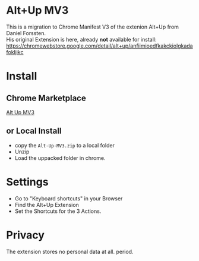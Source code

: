 # Alt+Up MV3

This is a migration to Chrome Manifest V3 of the extenion Alt+Up from Daniel Forssten.  
His original Extension is here, already **not** available for install: https://chromewebstore.google.com/detail/alt+up/anfiimioedfkakckiolgkadafokljikc

# Install

## Chrome Marketplace

[Alt Up MV3](https://chromewebstore.google.com/detail/alt+up+mv3/njjahmbncifndalobiongoomigmenoda)

## or Local Install

* copy the `Alt-Up-MV3.zip` to a local folder
* Unzip
* Load the uppacked folder in chrome.
  
# Settings

* Go to "Keyboard shortcuts" in your Browser
* Find the Alt+Up Extension
* Set the Shortcuts for the 3 Actions.

# Privacy
The extension stores no personal data at all. period.